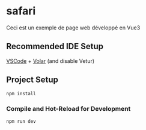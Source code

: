 # safari

Ceci est un exemple de page web développé en Vue3

## Recommended IDE Setup

[VSCode](https://code.visualstudio.com/) + [Volar](https://marketplace.visualstudio.com/items?itemName=johnsoncodehk.volar) (and disable Vetur) 


## Project Setup

```sh
npm install
```

### Compile and Hot-Reload for Development

```sh
npm run dev
```
